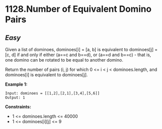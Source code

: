 1128.Number of Equivalent Domino Pairs
=======

*Easy*
-------

Given a list of dominoes, dominoes[i] = [a, b] is equivalent to dominoes[j] = [c, d] if and only if either (a==c and b==d), or (a==d and b==c) - that is, one domino can be rotated to be equal to another domino.

Return the number of pairs (i, j) for which 0 <= i < j < dominoes.length, and dominoes[i] is equivalent to dominoes[j].

**Example 1:**

    Input: dominoes = [[1,2],[2,1],[3,4],[5,6]]
    Output: 1

**Constraints:**

* 1 <= dominoes.length <= 40000
* 1 <= dominoes[i][j] <= 9
